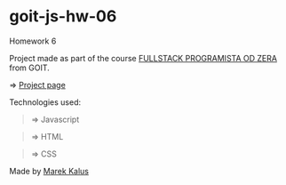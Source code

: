 # goit-js-hw-06
Homework 6

Project made as part of the course [FULLSTACK PROGRAMISTA OD ZERA](https://goit.global/pl/courses/fullstackonline/?utm_source=main-site) from GOIT.

=> [Project page](marektg.github.io/goit-js-hw-06/)

Technologies used:

>=> Javascript

>=> HTML

>=> CSS





Made by [Marek Kalus](www.linkedin.com/in/marek-kalus-61a240247)

